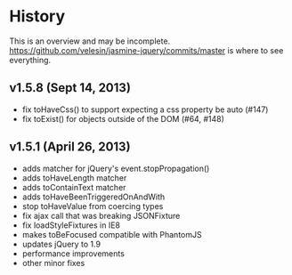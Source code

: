 # History

This is an overview and may be incomplete. https://github.com/velesin/jasmine-jquery/commits/master is where to see everything.

## v1.5.8 (Sept 14, 2013)
  - fix toHaveCss() to support expecting a css property be auto (#147)
  - fix toExist() for objects outside of the DOM (#64, #148)

## v1.5.1 (April 26, 2013)
  - adds matcher for jQuery's event.stopPropagation()
  - adds toHaveLength matcher
  - adds toContainText matcher
  - adds toHaveBeenTriggeredOnAndWith
  - stop toHaveValue from coercing types
  - fix ajax call that was breaking JSONFixture
  - fix loadStyleFixtures in IE8
  - makes toBeFocused compatible with PhantomJS
  - updates jQuery to 1.9
  - performance improvements
  - other minor fixes
